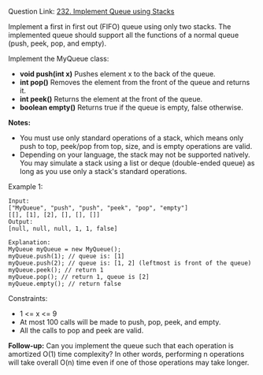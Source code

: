 Question Link: [232. Implement Queue using Stacks](https://leetcode.com/problems/implement-queue-using-stacks/?envType=study-plan&id=data-structure-i)

Implement a first in first out (FIFO) queue using only two stacks. The implemented queue should support all the functions of a normal queue (push, peek, pop, and empty).

Implement the MyQueue class:

* __void push(int x)__ Pushes element x to the back of the queue.
* __int pop()__ Removes the element from the front of the queue and returns it.
* __int peek()__ Returns the element at the front of the queue.
* __boolean empty()__ Returns true if the queue is empty, false otherwise.
  
**Notes:**

* You must use only standard operations of a stack, which means only push to top, peek/pop from top, size, and is empty operations are valid.
* Depending on your language, the stack may not be supported natively. You may simulate a stack using a list or deque (double-ended queue) as long as you use only a stack's standard operations.
 

Example 1:
```
Input:
["MyQueue", "push", "push", "peek", "pop", "empty"]
[[], [1], [2], [], [], []]
Output:
[null, null, null, 1, 1, false]

Explanation:
MyQueue myQueue = new MyQueue();
myQueue.push(1); // queue is: [1]
myQueue.push(2); // queue is: [1, 2] (leftmost is front of the queue)
myQueue.peek(); // return 1
myQueue.pop(); // return 1, queue is [2]
myQueue.empty(); // return false
``` 

Constraints:

* 1 <= x <= 9
* At most 100 calls will be made to push, pop, peek, and empty.
* All the calls to pop and peek are valid.
 

**Follow-up:** Can you implement the queue such that each operation is amortized O(1) time complexity? In other words, performing n operations will take overall O(n) time even if one of those operations may take longer.